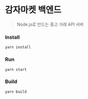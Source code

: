 # 감자마켓 백엔드

> Node.js로 만드는 중고 거래 API 서버

### Install

`yarn install`

### Run

`yarn start`

### Build

`yarn build`
